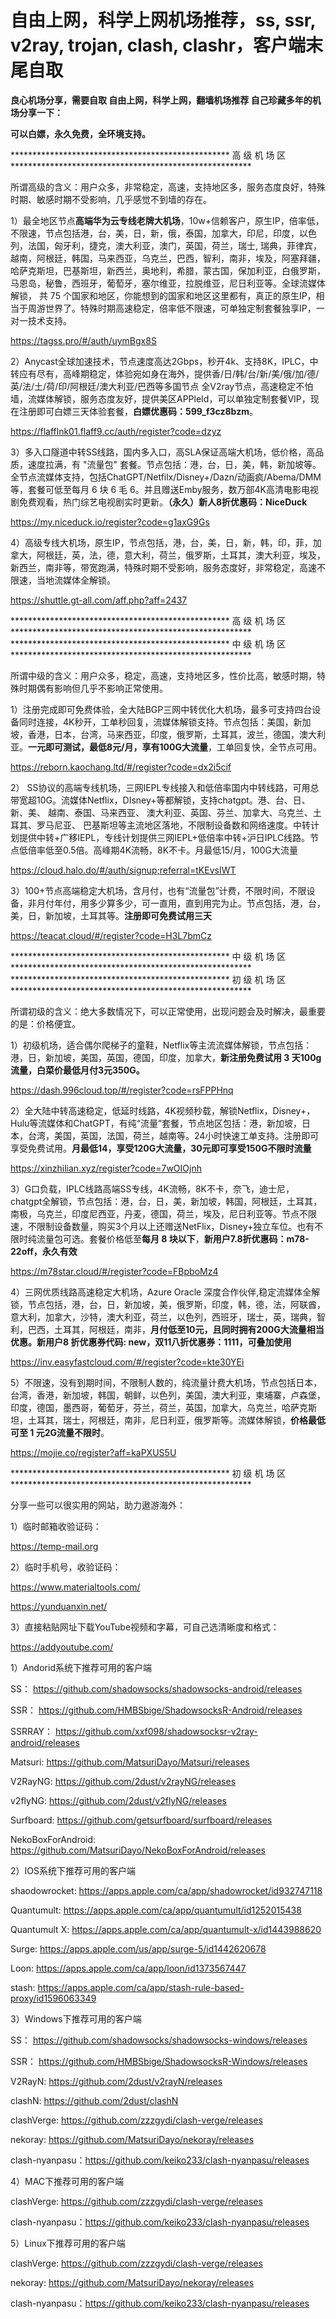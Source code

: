 # 自由上网，科学上网机场推荐，ss, ssr, v2ray, trojan, clash, clashr，客户端末尾自取
 **良心机场分享，需要自取 自由上网，科学上网，翻墙机场推荐 自己珍藏多年的机场分享一下：**

 **可以白嫖，永久免费，全环境支持。**

************************************************** 高 级 机 场 区 *******************************************************

所谓高级的含义：用户众多，非常稳定，高速，支持地区多，服务态度良好，特殊时期、敏感时期不受影响，几乎感觉不到墙的存在。

1）最全地区节点**高端华为云专线老牌大机场**，10w+信赖客户，原生IP，倍率低，不限速，节点包括港，台，美，日，新，俄，泰国，加拿大，印尼，印度，以色列，法国，匈牙利，捷克，澳大利亚，澳门，英国，荷兰，瑞士, 瑞典，菲律宾，越南，阿根廷，韩国，马来西亚，乌克兰，巴西，智利，南非，埃及，阿塞拜疆，哈萨克斯坦，巴基斯坦，新西兰，奥地利，希腊，蒙古国，保加利亚，白俄罗斯，马恩岛，秘鲁，西班牙，葡萄牙，塞尔维亚，拉脱维亚，尼日利亚等。全球流媒体解锁， 共 75 个国家和地区，你能想到的国家和地区这里都有，真正的原生IP，相当于周游世界了。特殊时期高速稳定，倍率低不限速，可单独定制套餐独享IP，一对一技术支持。

https://tagss.pro/#/auth/uymBgx8S

2）Anycast全球加速技术，节点速度高达2Gbps，秒开4k、支持8K，IPLC，中转应有尽有，高峰期稳定，体验宛如身在海外，提供香/日/韩/台/新/美/俄/加/德/英/法/土/荷/印/阿根廷/澳大利亚/巴西等多国节点 全V2ray节点，高速稳定不怕墙，流媒体解锁，服务态度友好，提供美区APPleId，可以单独定制套餐VIP，现在注册即可白嫖三天体验套餐，**白嫖优惠码：599_f3cz8bzm**。

https://flafflnk01.flaff9.cc/auth/register?code=dzyz

3）多入口隧道中转SS线路，国内多入口，高SLA保证高端大机场，低价格，高品质，速度拉满，有 "流量包" 套餐。节点包括：港，台，日，美，韩，新加坡等。全节点流媒体支持，包括ChatGPT/Netfilx/Disney+/Dazn/动画疯/Abema/DMM等，套餐可低至每月 6 块 6 毛 6。并且赠送Emby服务，数万部4K高清电影电视剧免费观看，热门综艺电视剧实时更新。**（永久）新人8折优惠码：NiceDuck**

https://my.niceduck.io/register?code=g1axG9Gs

4）高级专线大机场，原生IP，节点包括，港，台，美，日，新，韩，印，菲，加拿大，阿根廷，英，法，德，意大利，荷兰，俄罗斯，土耳其，澳大利亚，埃及，新西兰，南非等，带宽跑满，特殊时期不受影响，服务态度好，非常稳定，高速不限速，当地流媒体全解锁。

https://shuttle.gt-all.com/aff.php?aff=2437

************************************************** 高 级 机 场 区 ******************************************************* ************************************************** 中 级 机 场 区 *******************************************************

所谓中级的含义：用户众多，稳定，高速，支持地区多，性价比高，敏感时期，特殊时期偶有影响但几乎不影响正常使用。

1）注册完成即可免费体验，全大陆BGP三网中转优化大机场，最多可支持四台设备同时连接，4K秒开，工单秒回复，流媒体解锁支持。节点包括：美国，新加坡，香港，日本，台湾，马来西亚，印度，俄罗斯，土耳其，波兰，德国，澳大利亚。**一元即可测试，最低8元/月，享有100G大流量**，工单回复快，全节点可用。

https://reborn.kaochang.ltd/#/register?code=dx2i5cif

2） SS协议的高端专线机场，三网IEPL专线接入和低倍率国内中转线路，可用总带宽超10G。流媒体Netflix，DIsney+等都解锁，支持chatgpt。港、台、日、新、美、 越南、泰国、马来西亚、 澳大利亚、英国、芬兰、加拿大、乌克兰、土耳其、罗马尼亚、 巴基斯坦等主流地区落地，不限制设备数和网络速度。中转计划提供中转+广移IEPL，专线计划提供三网IEPL+低倍率中转+沪日IPLC线路。节点低倍率低至0.5倍。高峰期4K流畅，8K不卡。月最低15/月，100G大流量

https://cloud.halo.do/#/auth/signup;referral=tKEvsIWT

3）100+节点高端稳定大机场，含月付，也有“流量包”计费，不限时间，不限设备，非月付年付，用多少算多少，可一直用，直到用完为止。节点包括，港，台，美，日，新加坡，土耳其等。**注册即可免费试用三天**

https://teacat.cloud/#/register?code=H3L7bmCz


************************************************** 中 级 机 场 区 ******************************************************* ************************************************** 初 级 机 场 区 *******************************************************

所谓初级的含义：绝大多数情况下，可以正常使用，出现问题会及时解决，最重要的是：价格便宜。

1）初级机场，适合偶尔爬梯子的童鞋，Netflix等主流流媒体解锁，节点包括：港，日，新加坡，美国，英国，德国，印度，加拿大，**新注册免费试用 3 天100g流量，白菜价最低月付3元350G。**

https://dash.996cloud.top/#/register?code=rsFPPHnq

2）全大陆中转高速稳定，低延时线路，4K视频秒载，解锁Netflix，Disney+，Hulu等流媒体和ChatGPT，有纯“流量”套餐，节点地区包括：港，新加坡，日本，台湾，美国，英国，法国，荷兰，越南等。24小时快速工单支持。注册即可享受免费试用。**月最低14，享受120G大流量，30元即可享受150G不限时流量**

https://xinzhilian.xyz/register?code=7wOIOjnh

3）G口负载，IPLC线路高端SS专线，4K流畅，8K不卡，奈飞，迪士尼，chatgpt全解锁，节点包括：港，台，日，美，新加坡，韩国，阿根廷，土耳其，南极，乌克兰，印度尼西亚，丹麦，德国，荷兰，埃及，尼日利亚等。节点不限速，不限制设备数量，购买3个月以上还赠送NetFlix，Disney+独立车位。也有不限时纯流量包可选。套餐价格低至**每月 8 块以下**，**新用户7.8折优惠码：m78-22off，永久有效**

https://m78star.cloud/#/register?code=FBpboMz4

4）三网优质线路高速稳定大机场，Azure Oracle 深度合作伙伴,稳定流媒体全解锁，节点包括，港，台，日，新加坡，美，俄罗斯，印度，韩，德，法，阿联酋，意大利，加拿大，沙特，澳大利亚，荷兰，以色列，西班牙，瑞士，英，瑞典，智利，巴西，土耳其，阿根廷，南非，**月付低至10元，且同时拥有200G大流量相当优惠。新用户8 折优惠券代码: new，双11八折优惠券：1111，可叠加使用**

https://inv.easyfastcloud.com/#/register?code=kte30YEi

5）不限速，没有到期时间，不限制人数的，纯流量计费大机场，节点包括日本，台湾，香港，新加坡，韩国，朝鲜，以色列，美国，澳大利亚，柬埔寨，卢森堡，印度，德国，墨西哥，葡萄牙，芬兰，荷兰，英国，加拿大，乌克兰，哈萨克斯坦，土耳其，瑞士，阿根廷，南非，尼日利亚，俄罗斯等。流媒体解锁，**价格最低可至 1 元2G流量不限时**。

https://mojie.co/register?aff=kaPXUS5U

************************************************** 初 级 机 场 区 *******************************************************

分享一些可以很实用的网站，助力遨游海外：

1）临时邮箱收验证码：

https://temp-mail.org

2）临时手机号，收验证码：

https://www.materialtools.com/

https://yunduanxin.net/

3）直接粘贴网址下载YouTube视频和字幕，可自己选清晰度和格式：

https://addyoutube.com/

1）Andorid系统下推荐可用的客户端

SS： https://github.com/shadowsocks/shadowsocks-android/releases

SSR： https://github.com/HMBSbige/ShadowsocksR-Android/releases

SSRRAY： https://github.com/xxf098/shadowsocksr-v2ray-android/releases

Matsuri: https://github.com/MatsuriDayo/Matsuri/releases

V2RayNG: https://github.com/2dust/v2rayNG/releases

v2flyNG: https://github.com/2dust/v2flyNG/releases

Surfboard: https://github.com/getsurfboard/surfboard/releases

NekoBoxForAndroid: https://github.com/MatsuriDayo/NekoBoxForAndroid/releases

2）IOS系统下推荐可用的客户端

shaodowrocket: https://apps.apple.com/ca/app/shadowrocket/id932747118

Quantumult: https://apps.apple.com/ca/app/quantumult/id1252015438

Quantumult X: https://apps.apple.com/ca/app/quantumult-x/id1443988620

Surge: https://apps.apple.com/us/app/surge-5/id1442620678

Loon: https://apps.apple.com/ca/app/loon/id1373567447

stash: https://apps.apple.com/ca/app/stash-rule-based-proxy/id1596063349

3）Windows下推荐可用的客户端

SS： https://github.com/shadowsocks/shadowsocks-windows/releases

SSR： https://github.com/HMBSbige/ShadowsocksR-Windows/releases

V2RayN: https://github.com/2dust/v2rayN/releases

clashN: https://github.com/2dust/clashN

clashVerge: https://github.com/zzzgydi/clash-verge/releases

nekoray: https://github.com/MatsuriDayo/nekoray/releases

clash-nyanpasu：https://github.com/keiko233/clash-nyanpasu/releases

4）MAC下推荐可用的客户端

clashVerge: https://github.com/zzzgydi/clash-verge/releases

clash-nyanpasu：https://github.com/keiko233/clash-nyanpasu/releases

5）Linux下推荐可用的客户端

clashVerge: https://github.com/zzzgydi/clash-verge/releases

nekoray: https://github.com/MatsuriDayo/nekoray/releases

clash-nyanpasu：https://github.com/keiko233/clash-nyanpasu/releases
